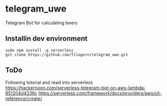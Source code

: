 # telegram_uwe
Telegram Bot for calculating beers

## Installin dev environment
```
sudo npm install -g serverless
git clone https://github.com/Tilogorn/telegram_uwe.git
```

## ToDo
Following tutorial and read into serverless
https://hackernoon.com/serverless-telegram-bot-on-aws-lambda-851204d4236c
https://serverless.com/framework/docs/providers/aws/cli-reference/create/
